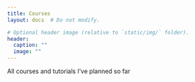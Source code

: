 ```yaml
---
title: Courses
layout: docs  # Do not modify.

# Optional header image (relative to `static/img/` folder).
header:
  caption: ""
  image: ""
---
```


All courses and tutorials I've planned so far